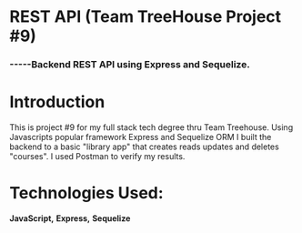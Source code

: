 # REST API (Team TreeHouse Project #9)
### -----Backend REST API using Express and Sequelize.

# Introduction
This is project #9 for my full stack tech degree thru Team Treehouse. 
Using Javascripts popular framework Express and Sequelize ORM I built the backend to a basic "library app" that creates reads updates and deletes "courses". 
I used Postman to verify my results. 


# Technologies Used:
**JavaScript,**
**Express,**
**Sequelize**

